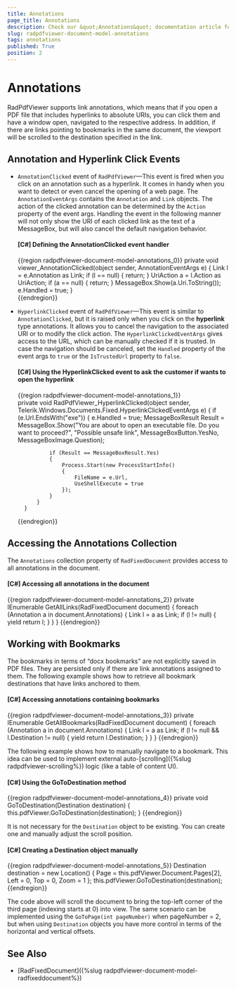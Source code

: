 ```yaml
---
title: Annotations
page_title: Annotations
description: Check our &quot;Annotations&quot; documentation article for the RadPdfViewer {{ site.framework_name }} control.
slug: radpdfviewer-document-model-annotations
tags: annotations
published: True
position: 2
---
```


# Annotations

RadPdfViewer supports link annotations, which means that if you open a PDF file that includes hyperlinks to absolute URIs, you can click them and have a window open, navigated to the respective address. In addition, if there are links pointing to bookmarks in the same document, the viewport will be scrolled to the destination specified in the link.

## Annotation and Hyperlink Click Events

* `AnnotationClicked` event of `RadPdfViewer`&mdash;This event is fired when you click on an annotation such as a hyperlink.  It comes in handy when you want to detect or even cancel the opening of a web page. The `AnnotationEventArgs` contains the `Annotation` and `Link` objects. The action of the clicked annotation can be determined by the `Action` property of the event args. Handling the event in the following manner will not only show the URI of each clicked link as the text of a MessageBox, but will also cancel the default navigation behavior.

	#### __[C#] Defining the AnnotationClicked event handler__
	{{region radpdfviewer-document-model-annotations_0}}
		private void viewer_AnnotationClicked(object sender, AnnotationEventArgs e)
		{
			Link l = e.Annotation as Link;
			if (l == null)
			{
				return;
			}
			UriAction a = l.Action as UriAction;
			if (a == null)
			{
				return;
			}
			MessageBox.Show(a.Uri.ToString());
			e.Handled = true;
		}       
	{{endregion}}

* `HyperlinkClicked` event of `RadPdfViewer`&mdash;This event is similar to `AnnotationClicked`, but it is raised only when you click on the __hyperlink__ type annotations. It allows you to cancel the navigation to the associated URI or to modify the click action. The `HyperlinkClickedEventArgs` gives access to the URL, which can be manually checked if it is trusted. In case the navigation should be canceled, set the `Handled` property of the event args to `true` or the `IsTrustedUrl` property to `false`.

	#### __[C#] Using the HyperlinkClicked event to ask the customer if wants to open the hyperlink__
	{{region radpdfviewer-document-model-annotations_1}}		
		private void RadPdfViewer_HyperlinkClicked(object sender, Telerik.Windows.Documents.Fixed.HyperlinkClickedEventArgs e)
		{
			if (e.Url.EndsWith("exe"))
			{
				e.Handled = true;
				MessageBoxResult Result = MessageBox.Show("You are about to open an executable file. Do you want to proceed?", "Possible unsafe link", MessageBoxButton.YesNo, MessageBoxImage.Question);

				if (Result == MessageBoxResult.Yes)
				{
					Process.Start(new ProcessStartInfo()
					{
						FileName = e.Url,
						UseShellExecute = true
					});
				}
			}
		}
	{{endregion}}

## Accessing the Annotations Collection

The `Annotations` collection property of `RadFixedDocument` provides access to all annotations in the document.

#### __[C#] Accessing all annotations in the document__ 
{{region radpdfviewer-document-model-annotations_2}}
	private IEnumerable<Link> GetAllLinks(RadFixedDocument document) 
	{ 
		foreach (Annotation a in document.Annotations) 
		{ 
			Link l = a as Link; 
			if (l != null) 
			{ 
				yield return l; 
			} 
		} 
	} 
{{endregion}}

## Working with Bookmarks

The bookmarks in terms of “docx bookmarks” are not explicitly saved in PDF files. They are persisted only if there are link annotations assigned to them. The following example shows how to retrieve all bookmark destinations that have links anchored to them.

#### __[C#] Accessing annotations containing bookmarks__
{{region radpdfviewer-document-model-annotations_3}}
	private IEnumerable<Destination> GetAllBookmarks(RadFixedDocument document) 
	{ 
	    foreach (Annotation a in document.Annotations) 
	    { 
	        Link l = a as Link; 
	        if (l != null && l.Destination != null) 
	        { 
	            yield return l.Destination; 
	        } 
	    } 
	}
{{endregion}}

The following example shows how to manually navigate to a bookmark. This idea can be used to implement external auto-[scrolling]({%slug radpdfviewer-scrolling%}) logic (like a table of content UI).

#### __[C#] Using the GoToDestination method__
{{region radpdfviewer-document-model-annotations_4}}
	private void GoToDestination(Destination destination) 
	{ 
	    this.pdfViewer.GoToDestination(destination); 
	}
{{endregion}}

It is not necessary for the `Destination` object to be existing. You can create one and manually adjust the scroll position.

#### __[C#] Creating a Destination object manually__
{{region radpdfviewer-document-model-annotations_5}}
	Destination destination = new Location() { Page = this.pdfViewer.Document.Pages[2], Left = 0, Top = 0, Zoom = 1 };
	this.pdfViewer.GoToDestination(destination); 
{{endregion}}

The code above will scroll the document to bring the top-left corner of the third page (indexing starts at 0) into view. The same scenario can be implemented using the `GoToPage(int pageNumber)` when pageNumber = 2, but when using `Destination` objects you have more control in terms of the horizontal and vertical offsets.        	 

## See Also  
 * [RadFixedDocument]({%slug radpdfviewer-document-model-radfixeddocument%})
